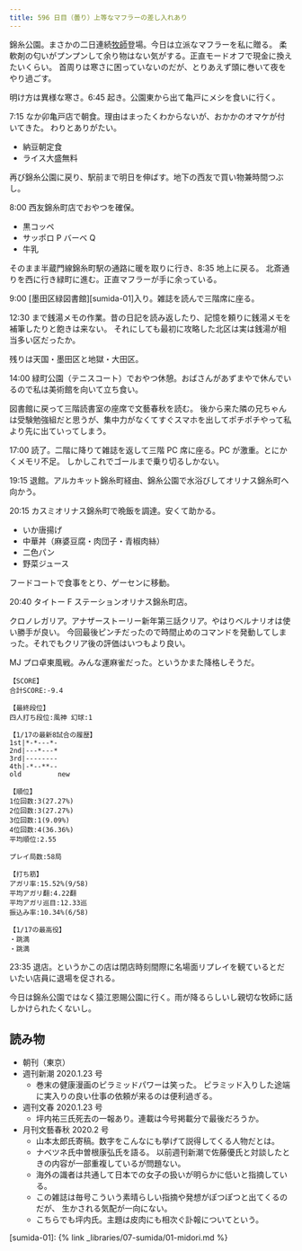 ```yaml
---
title: 596 日目（曇り）上等なマフラーの差し入れあり
---
```


錦糸公園。まさかの二日連続[牧師][pastor]登場。今日は立派なマフラーを私に贈る。
柔軟剤の匂いがプンプンして余り物はない気がする。正直モードオフで現金に換えたいくらい。
首周りは寒さに困っていないのだが、とりあえず頭に巻いて夜をやり過ごす。

明け方は異様な寒さ。6:45 起き。公園東から出て亀戸にメシを食いに行く。

7:15 なか卯亀戸店で朝食。理由はまったくわからないが、おかかのオマケが付いてきた。
わりとありがたい。

* 納豆朝定食
* ライス大盛無料

再び錦糸公園に戻り、駅前まで明日を伸ばす。地下の西友で買い物兼時間つぶし。

8:00 西友錦糸町店でおやつを確保。

* 黒コッペ
* サッポロ P バーベ Q
* 牛乳

そのまま半蔵門線錦糸町駅の通路に暖を取りに行き、8:35 地上に戻る。
北斎通りを西に行き緑町に進む。正直マフラーが手に余っている。

9:00 [墨田区緑図書館][sumida-01]入り。雑誌を読んで三階席に座る。

12:30 まで銭湯メモの作業。昔の日記を読み返したり、記憶を頼りに銭湯メモを補筆したりと飽きは来ない。
それにしても最初に攻略した北区は実は銭湯が相当多い区だったか。

残りは天国・墨田区と地獄・大田区。

14:00 緑町公園（テニスコート）でおやつ休憩。おばさんがあずまやで休んでいるので私は美術館を向いて立ち食い。

図書館に戻って三階読書室の座席で文藝春秋を読む。
後から来た隣の兄ちゃんは受験勉強組だと思うが、集中力がなくてすぐスマホを出してポチポチやって私より先に出ていってしまう。

17:00 読了。二階に降りて雑誌を返して三階 PC 席に座る。PC が激重。とにかくメモリ不足。
しかしこれでゴールまで乗り切るしかない。

19:15 退館。アルカキット錦糸町経由、錦糸公園で水浴びしてオリナス錦糸町へ向かう。

20:15 カスミオリナス錦糸町で晩飯を調達。安くて助かる。

* いか唐揚げ
* 中華丼（麻婆豆腐・肉団子・青椒肉絲）
* 二色パン
* 野菜ジュース

フードコートで食事をとり、ゲーセンに移動。

20:40 タイトー F ステーションオリナス錦糸町店。

クロノレガリア。アナザーストーリー新年第三話クリア。やはりベルナリオは使い勝手が良い。
今回最後ピンチだったので時間止めのコマンドを発動してしまった。それでもクリア後の評価はいつもより良い。

MJ プロ卓東風戦。みんな運麻雀だった。というかまた降格しそうだ。

```text
【SCORE】
合計SCORE:-9.4

【最終段位】
四人打ち段位:風神 幻球:1

【1/17の最新8試合の履歴】
1st|*-*---*-
2nd|---*---*
3rd|--------
4th|-*--**--
old         new

【順位】
1位回数:3(27.27%)
2位回数:3(27.27%)
3位回数:1(9.09%)
4位回数:4(36.36%)
平均順位:2.55

プレイ局数:58局

【打ち筋】
アガリ率:15.52%(9/58)
平均アガリ翻:4.22翻
平均アガリ巡目:12.33巡
振込み率:10.34%(6/58)

【1/17の最高役】
・跳満
・跳満
```

23:35 退店。というかこの店は閉店時刻間際に名場面リプレイを観ているとだいたい店員に退場を促される。

今日は錦糸公園ではなく猿江恩賜公園に行く。雨が降るらしいし親切な牧師に話しかけられたくないし。

## 読み物

* 朝刊（東京）
* 週刊新潮 2020.1.23 号
  * 巻末の健康漫画のピラミッドパワーは笑った。
    ピラミッド入りした途端に実入りの良い仕事の依頼が来るのは便利過ぎる。
* 週刊文春 2020.1.23 号
  * 坪内祐三氏死去の一報あり。連載は今号掲載分で最後だろうか。
* 月刊文藝春秋 2020.2 号
  * 山本太郎氏寄稿。数字をこんなにも挙げて説得してくる人物だとは。
  * ナベツネ氏中曽根康弘氏を語る。
    以前週刊新潮で佐藤優氏と対談したときの内容が一部重複しているが問題ない。
  * 海外の識者は共通して日本での女子の扱いが明らかに低いと指摘している。
  * この雑誌は毎号こういう素晴らしい指摘や発想がぽつぽつと出てくるのだが、
    生かされる気配が一向にない。
  * こちらでも坪内氏。主題は皮肉にも相次ぐ訃報についてという。

[pastor]: <http://www.emcworld.tv/>
[sumida-01]: {% link _libraries/07-sumida/01-midori.md %}
